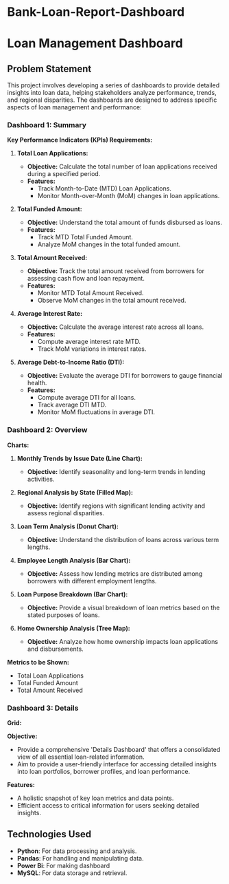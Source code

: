 # Bank-Loan-Report-Dashboard

# Loan Management Dashboard

## Problem Statement

This project involves developing a series of dashboards to provide detailed insights into loan data, helping stakeholders analyze performance, trends, and regional disparities. The dashboards are designed to address specific aspects of loan management and performance:

### Dashboard 1: Summary

**Key Performance Indicators (KPIs) Requirements:**

1. **Total Loan Applications:**
   - **Objective:** Calculate the total number of loan applications received during a specified period.
   - **Features:** 
     - Track Month-to-Date (MTD) Loan Applications.
     - Monitor Month-over-Month (MoM) changes in loan applications.

2. **Total Funded Amount:**
   - **Objective:** Understand the total amount of funds disbursed as loans.
   - **Features:**
     - Track MTD Total Funded Amount.
     - Analyze MoM changes in the total funded amount.

3. **Total Amount Received:**
   - **Objective:** Track the total amount received from borrowers for assessing cash flow and loan repayment.
   - **Features:**
     - Monitor MTD Total Amount Received.
     - Observe MoM changes in the total amount received.

4. **Average Interest Rate:**
   - **Objective:** Calculate the average interest rate across all loans.
   - **Features:**
     - Compute average interest rate MTD.
     - Track MoM variations in interest rates.

5. **Average Debt-to-Income Ratio (DTI):**
   - **Objective:** Evaluate the average DTI for borrowers to gauge financial health.
   - **Features:**
     - Compute average DTI for all loans.
     - Track average DTI MTD.
     - Monitor MoM fluctuations in average DTI.

### Dashboard 2: Overview

**Charts:**

1. **Monthly Trends by Issue Date (Line Chart):** 
   - **Objective:** Identify seasonality and long-term trends in lending activities.

2. **Regional Analysis by State (Filled Map):** 
   - **Objective:** Identify regions with significant lending activity and assess regional disparities.

3. **Loan Term Analysis (Donut Chart):** 
   - **Objective:** Understand the distribution of loans across various term lengths.

4. **Employee Length Analysis (Bar Chart):** 
   - **Objective:** Assess how lending metrics are distributed among borrowers with different employment lengths.

5. **Loan Purpose Breakdown (Bar Chart):** 
   - **Objective:** Provide a visual breakdown of loan metrics based on the stated purposes of loans.

6. **Home Ownership Analysis (Tree Map):** 
   - **Objective:** Analyze how home ownership impacts loan applications and disbursements.

**Metrics to be Shown:**
- Total Loan Applications
- Total Funded Amount
- Total Amount Received

### Dashboard 3: Details

**Grid:**

**Objective:**
- Provide a comprehensive 'Details Dashboard' that offers a consolidated view of all essential loan-related information.
- Aim to provide a user-friendly interface for accessing detailed insights into loan portfolios, borrower profiles, and loan performance.

**Features:**
- A holistic snapshot of key loan metrics and data points.
- Efficient access to critical information for users seeking detailed insights.

## Technologies Used

- **Python**: For data processing and analysis.
- **Pandas**: For handling and manipulating data.
- **Power Bi**: For making dashboard
- **MySQL**: For data storage and retrieval.


